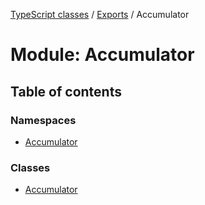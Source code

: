 [TypeScript classes](../index.md) / [Exports](../modules.md) / Accumulator

# Module: Accumulator

## Table of contents

### Namespaces

- [Accumulator](Accumulator.Accumulator.md)

### Classes

- [Accumulator](../classes/Accumulator.Accumulator-1.md)
